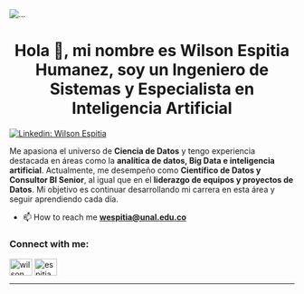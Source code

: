 <img src="https://media.licdn.com/dms/image/D4E16AQE3fteJ4Lu3Zg/profile-displaybackgroundimage-shrink_350_1400/0/1679184027727?e=1684972800&v=beta&t=500YWt685UMLZu80QbuNf-R31cnYzEfleKVaQugqjuM" class="d-block w-100" alt="...">
<h1 align="center">Hola 👋, mi nombre es Wilson Espitia Humanez, soy un Ingeniero de Sistemas y Especialista en Inteligencia Artificial  </h1>

[![Linkedin: Wilson Espitia](https://img.shields.io/badge/-WilsonEspitia-blue?style=flat-square&logo=Linkedin&logoColor=white&link=https://www.linkedin.com/in/wilsonespitia/)](https://www.linkedin.com/in/wilsonespitia/)

<p>
Me apasiona el universo de <strong>Ciencia de Datos</strong> y tengo experiencia destacada en áreas como la <strong>analítica de datos, Big Data e inteligencia artificial</strong>. Actualmente, me desempeño como <strong>Científico de Datos y Consultor BI Senior</strong>, al igual que en el <strong>liderazgo de equipos y proyectos de Datos</strong>. Mi objetivo es continuar desarrollando mi carrera en esta área y seguir aprendiendo cada día.
</p>


- 📫 How to reach me **wespitia@unal.edu.co**

<h3 align="left">Connect with me:</h3>
<p align="left">
<a href="https://www.linkedin.com/in/wilsonespitia/" target="blank"><img align="center" src="https://raw.githubusercontent.com/rahuldkjain/github-profile-readme-generator/master/src/images/icons/Social/linked-in-alt.svg" alt="wilson espitia" height="30" width="40" /></a>
<a href="https://instagram.com/espitiahumanez" target="blank"><img align="center" src="https://raw.githubusercontent.com/rahuldkjain/github-profile-readme-generator/master/src/images/icons/Social/instagram.svg" alt="espitiahumanez" height="30" width="40" /></a>
</p><hr>
